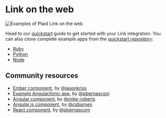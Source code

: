 # Link on the web

![Examples of Plaid Link on the web](https://s3.amazonaws.com/plaid-blog-theme/production/2018/02/csa_lineup.png)

Head to our [quickstart][quickstart] guide to get started with your Link integration. You can also clone complete example apps from the [quickstart repository][quickstart-github]:

- [Ruby][quickstart-ruby]
- [Python][quickstart-python]
- [Node][quickstart-node]

## Community resources

- [Ember component][ember-plaid], by [@jasonkriss](https://github.com/jasonkriss)
- [Example Angular/Ionic app][plaid-link-ionic-example], by [@pbernasconi](https://github.com/pbernasconi)
- [Angular component][ngx-plaid-link], by [@mike-roberts](https://github.com/mike-roberts)
- [Angular.js component][angular-plaid-link], by [@csbarnes](https://github.com/csbarnes)
- [React component][react-plaid-link], by [@pbernasconi](https://github.com/pbernasconi)

[quickstart]: https://plaid.com/docs/quickstart
[quickstart-github]: https://github.com/plaid/quickstart
[quickstart-ruby]: https://github.com/plaid/quickstart/tree/master/ruby
[quickstart-python]: https://github.com/plaid/quickstart/tree/master/python
[quickstart-node]: https://github.com/plaid/quickstart/tree/master/node
[ngx-plaid-link]: https://github.com/mike-roberts/ngx-plaid-link
[angular-plaid-link]: https://github.com/csbarnes/angular-plaid-link
[ember-plaid]: https://github.com/jasonkriss/ember-plaid
[plaid-link-ionic-example]: https://github.com/pbernasconi/plaid-link-ionic-example
[react-plaid-link]: https://github.com/pbernasconi/react-plaid-link
